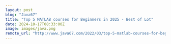 ```yaml
---
layout: post
blog: "Java67"
title: "Top 5 MATLAB courses for Beginners in 2025 - Best of Lot"
date: 2024-10-17T08:33:00Z
image: images/java.png
remote_url: "http://www.java67.com/2022/03/top-5-matlab-courses-for-beginners-in.html"
---
```

